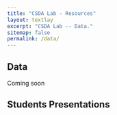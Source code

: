 ```yaml
---
title: "CSDA Lab - Resources"
layout: textlay
excerpt: "CSDA Lab -- Data."
sitemap: false
permalink: /data/
---
```


## Data
 Coming soon
 
## Students Presentations
